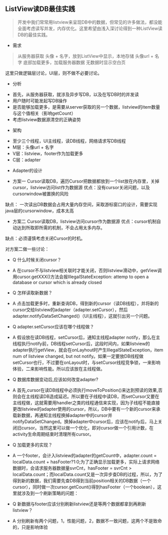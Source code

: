 ## ListView读DB最佳实践
> 开发中我们常常用listview来呈现DB中的数据，但常见的许多做法，都没能全面考虑读写并发，内存优化。这里希望由浅入深讨论得到一种ListView读DB的最佳实践。

* 需求

> 从服务器获取 头像 + 名字，放到ListView中显示，本地存储 头像url + 名字
> 底部加载更多，加载服务器数据
> 无数据时显示空白页

这里只做逻辑层讨论，UI层，则不做不必要讨论。

* 分析
 - 首先，从服务器获取，就涉及异步写DB，以及在写DB时的并发读
 - 用户随时可能发起写DB操作
 - 是否能够加载更多，是需要从server获取的另一个数据，listview的item数量与这个值相关（影响getCount）
 - 考虑listview数据源清空的正确姿势

* 架构
 - 至少三个线程，UI主线程，读DB线程，网络请求写DB线程
 - M层：头像url + 名字
 - V层：listview，footer作为加载更多
 - C层：adapter
 
* Adapter的设计
 - 方案一 Cursor读取DB，遍历Cursor把数据都放到一个list放在内存里，关掉cursor，listview访问list作为数据源
 优点：没有cursor关闭问题，以及cursorwindow被置换的风险

 缺点： 一次读出DB数据会占用大量内存空间，采取游标窗口的设计，需要实现java层的cursorwindow，成本太高
 
 - 方案二 Cursor读取DB，listview访问cursor作为数据源
 优点：cursor机制自动达到所取即所需的机制，不会占用太多内存。

 缺点：必须谨慎考虑关闭Cursor的时机。
 

对方案二做一些讨论：

* Q 什么时候关闭cursor？

* A 在cursor不与listview相关联时才能关闭，否则listview滑动中，getView调用cursor.getXXX()方法会报IllegalStateException: attemp to open a database or cursor which is already closed

* Q 怎样读取新数据？

* A 点击加载更多时，重新查询DB，得到新的cursor（读DB线程），并将新的cursor交给listview的adapter（adapter.setCursor），然后adapter.notifyDataSetChanged()（UI主线程），这就引出另一个问题。

* Q adapter.setCursor应该在哪个线程做？

* A 假设放在读DB线程，setCursor后，通知主线程adapter notify，那么在主线程执行notify前，DB线程setCursor后，这段时间内，如果listview的adapter执行getView，就会在onLayhout时产生IllegalStateException，item num of listview changed, but not notify。如果一定要放DB线程做setCursor也行，不过要在onLayout时，与setCursor线程竞争锁，一来影响体验，二来影响性能。所以应该放在主线程做。
  
* Q 数据库数据变动后,应该如何改变adapter?

* A 首先,cursor在读DB线程中必须执行moveToPosition()来达到预读的效果,否则会在主线程读DB造成延迟。所以要在子线程中读DB，而setCursor又要在主线程做，这就需要用handler之类的线程通信来实现，因为子线程不能直接更改listview的adapter使用的cursor，所以，DB中要有一个新的cursor来承载新数据，再通知主线程换掉adapter中的cursor并notifyDataSetChanged。换掉adapter中cursor后，应该在notify后，马上关闭旧cursor。当然这里可以做一个优化，即对cursor做一个引用计数，在activity生命周期结束时清理所有cursor。

* Q 加载更多的实现？

* A 一个footer，会计入listview的adapter的getCount中，adapter.count = localData.count + hasFooter?1:0;为了正确显示加载更多，实际上请求网络数据时，会请求服务器数据量svrCnt，hasFooter = svrCnt > localData.count；而localData.count又是一次异步查DB的过程，所以，为了得到新的数据，我们需要先查DB得到当前position相关的DB数据（一个cursor），同时做一次cursor.getCount()得到hasFooter（一个boolean），这里就涉及到一个刷新策略的问题：

* Q 新数据与footer应该分别刷新listview还是等两个数据都拿到再刷新listview？

* A 分别刷新有两个问题，1，性能问题，2，数据不一致问题，这两个不是致命的，只是影响体验

 


